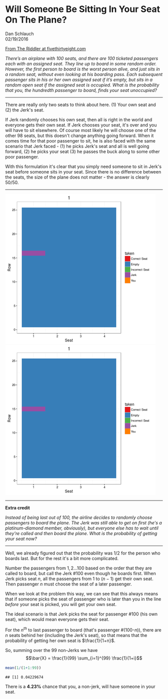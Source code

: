 # Will Someone Be Sitting In Your Seat On The Plane?
Dan Schlauch  
02/19/2016  


[From The Riddler at fivethirtyeight.com](http://fivethirtyeight.com/features/will-someone-be-sitting-in-your-seat-on-the-plane/)

*There’s an airplane with 100 seats, and there are 100 ticketed passengers each with an assigned seat. They line up to board in some random order. However, the first person to board is the worst person alive, and just sits in a random seat, without even looking at his boarding pass. Each subsequent passenger sits in his or her own assigned seat if it’s empty, but sits in a random open seat if the assigned seat is occupied. What is the probability that you, the hundredth passenger to board, finds your seat unoccupied?*

***

There are really only two seats to think about here.  (1) Your own seat and (2) the Jerk's seat.  

If Jerk randomly chooses his own seat, then all is right in the world and everyone gets their own seat.  If Jerk chooses your seat, it's over and you will have to sit elsewhere.  Of course most likely he will choose one of the other 98 seats, but this doesn't change anything going forward.  When it comes time for that poor passenger to sit, he is also faced with the same scenario that Jerk faced - (1) he picks Jerk's seat and all is well going forward, (2) he picks your seat (3) he passes the buck along to some other poor passenger.  

With this formulation it's clear that you simply need someone to sit in Jerk's seat before someone sits in your seat.  Since there is no difference between the seats, the size of the plane does not matter - the answer is clearly 50/50.

***



![Ordered Seating](./seating_ordered.gif) ![Unordered Seating](./seating_unordered.gif)

***

**Extra credit**

*Instead of being last out of 100, the airline decides to randomly choose passengers to board the plane.  The Jerk was still able to get on first (he's a platinum-diamond member, obviously), but everyone else has to wait until they're called and then board the plane.  What is the probability of getting your seat now?*

***

Well, we already figured out that the probability was 1/2 for the person who boards last.  But for the rest it's a bit more complicated.  

Number the passengers from $1,2\dots 100$ based on the order that they are called to board, but call the Jerk #100 even though he boards first.  When Jerk picks seat $n$, all the passengers from $1$ to $(n-1)$ get their own seat.  Then passenger $n$ must choose the seat of a later passenger.  

When we look at the problem this way, we can see that this always means that if someone picks the seat of passenger who is later than you in the line *before* your seat is picked, you will get your own seat.  

The ideal scenario is that Jerk picks the seat for passenger #100 (his own seat), which would mean everyone gets their seat.  

For the $n^{th}$ to last passenger to board (that's passenger #(100-$n$)), there are $n$ seats behind her (including the Jerk's seat), so that means that the probability of getting her own seat is $\frac{1}{1+n}$.

So, summing over the 99 non-Jerks we have $$\bar{X} = \frac{1}{99} \sum_{i=1}^{99} \frac{1}{1+i}$$


```r
mean(1/(1+1:99))
```

```
## [1] 0.04229674
```

There is a **4.23%** chance that you, a non-jerk, will have someone in your seat.
